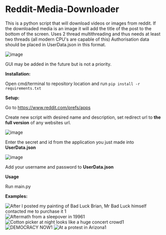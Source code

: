 # Reddit-Media-Downloader

This is a python script that will download videos or images from reddit. If the downloaded media is an image it will add the title of the post to the bottom of the screen. Uses 2 thread multithreading and thus needs at least two threads (all modern CPU's are capable of this)
Authorisation data should be placed in UserData.json in this format.

![image](https://github.com/ChronosNoob/Reddit-Media-Downloader/assets/83444922/184d7d8e-673c-4799-9da0-ee50c5e0526a)

GUI may be added in the future but is not a priority.

**Installation:**

Open cmd/terminal to repository location and run `pip install -r requirements.txt`

**Setup:**

Go to https://www.reddit.com/prefs/apps

Create new script with desired name and description, set redirect url to **the full version** of any websites url.

![image](https://github.com/ChronosNoob/Reddit-Media-Downloader/assets/83444922/2f05add9-e194-4f44-a915-7f4f2202fdae)

Enter the secret and id from the application you just made into **UserData.json**

![image](https://github.com/ChronosNoob/Reddit-Media-Downloader/assets/83444922/89d93829-e66d-4dea-a007-f1bb0a1afda0)

Add your username and password to **UserData.json**

**Usage**


Run main.py

**Examples:**

![After I posted my painting of Bad Luck Brian, Mr  Bad Luck himself contacted me to purchase it 1](https://github.com/ChronosNoob/Reddit-Media-Downloader/assets/83444922/fa28c715-7498-4895-89d6-dffb2f5e2d70)
![Aftermath from a sleepover in 19961](https://github.com/ChronosNoob/Reddit-Media-Downloader/assets/83444922/25028cab-1d9d-4989-a6ec-d3bce73b963e)
![Cotton picker at night looks like a huge concert crowd1](https://github.com/ChronosNoob/Reddit-Media-Downloader/assets/83444922/f48aa567-43ad-461f-bbb3-53fef432c139)
![DEMOCRACY NOW1](https://github.com/ChronosNoob/Reddit-Media-Downloader/assets/83444922/46616290-a462-4463-88bb-eba22bf649c8)
![At a protest in Arizona1](https://github.com/ChronosNoob/Reddit-Media-Downloader/assets/83444922/29cae80a-30a6-4e98-a77d-83196cdc885c)
